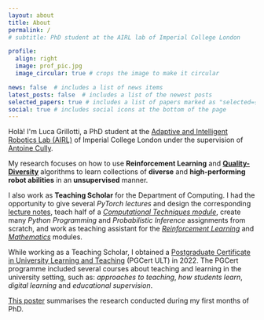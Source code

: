 ```yaml
---
layout: about
title: About
permalink: /
# subtitle: PhD student at the AIRL lab of Imperial College London

profile:
  align: right
  image: prof_pic.jpg
  image_circular: true # crops the image to make it circular

news: false  # includes a list of news items
latest_posts: false  # includes a list of the newest posts
selected_papers: true # includes a list of papers marked as "selected={true}"
social: true # includes social icons at the bottom of the page
---
```


Holà! I'm Luca Grillotti, a PhD student at the [Adaptive and Intelligent Robotics Lab (AIRL)](https://www.imperial.ac.uk/adaptive-intelligent-robotics/) of Imperial College London under the supervision of [Antoine Cully](https://www.imperial.ac.uk/people/a.cully).

My research focuses on how to use **Reinforcement Learning** and [**Quality-Diversity**](https://quality-diversity.github.io/) algorithms to learn collections of **diverse** and **high-performing robot abilities** in an **unsupervised** manner.

I also work as **Teaching Scholar** for the Department of Computing.
I had the opportunity to give several _PyTorch lectures_ and design the corresponding [lecture notes](https://python.pages.doc.ic.ac.uk/2022/lessons/pytorch/01-intro/index.html), teach half of a _[Computational Techniques module](https://sites.google.com/view/computational-techniques-2022/)_, create many _Python Programming_ and _Probabilistic Inference_ assignments from scratch, and work as teaching assistant for the _[Reinforcement Learning](https://www.imperial.ac.uk/computing/current-students/courses/70028/)_ and _[Mathematics](https://www.imperial.ac.uk/computing/current-students/courses/40016/)_ modules.

While working as a Teaching Scholar, I obtained a [Postgraduate Certificate in University Learning and Teaching](https://www.imperial.ac.uk/staff/educational-development/programmes/pg-cert-ult/) (PGCert ULT) in 2022.
The PGCert programme included several courses about teaching and learning in the university setting, such as: _approaches to teaching_, _how students learn_, _digital learning_ and _educational supervision_.

[This poster](/assets/pdf/LSR-4-1.pdf) summarises the research conducted during my first months of PhD.
